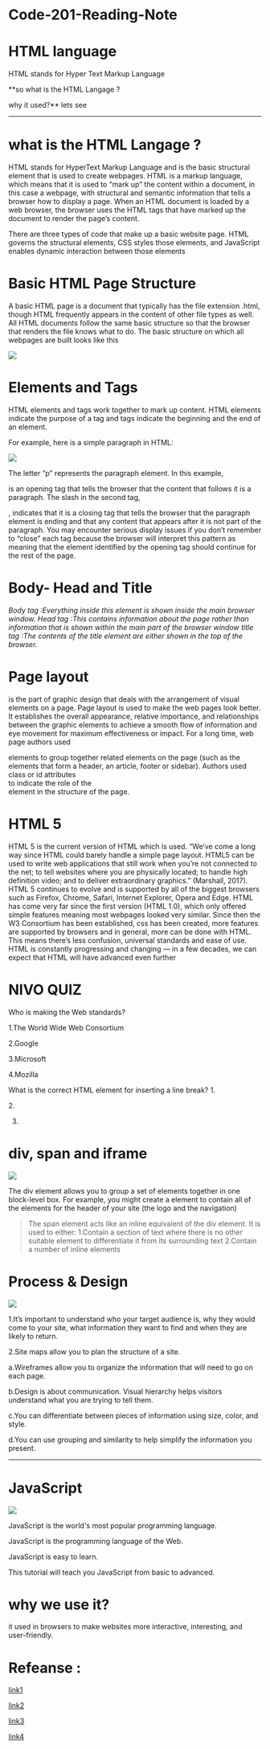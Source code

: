 # Code-201-Reading-Note
# HTML language

HTML stands for Hyper Text Markup Language 

**so what is the HTML Langage ?

why it used?** lets see

___________

 # what is the HTML Langage ?

HTML stands for HyperText Markup Language and is the basic structural element that is used to create webpages. HTML is a markup language, which means that it is used to “mark up” the content within a document, in this case a webpage, with structural and semantic information that tells a browser how to display a page. When an HTML document is loaded by a web browser, the browser uses the HTML tags that have marked up the document to render the page’s content.

There are three types of code that make up a basic website page. HTML governs the structural elements, CSS styles those elements, and JavaScript enables dynamic interaction between those elements

# Basic HTML Page Structure

A basic HTML page is a document that typically has the file extension .html, though HTML frequently appears in the content of other file types as well. All HTML documents follow the same basic structure so that the browser that renders the file knows what to do. The basic structure on which all webpages are built looks like this

![](https://user-images.githubusercontent.com/79096538/109400922-30ed3d80-7954-11eb-83aa-53e09bab07c3.png)

# Elements and Tags 

HTML elements and tags work together to mark up content. HTML elements indicate the purpose of a tag and tags indicate the beginning and the end of an element.

For example, here is a simple paragraph in HTML:

![](https://uploads-ssl.webflow.com/5cc48232d9da33f6d07f14bd/5ddb3628578bab4af7287c97_1*ZxkdCMWhlO0R576HsR61Nw.png)

The letter “p” represents the paragraph element. In this example, <p> is an opening tag that tells the browser that the content that follows it is a paragraph. The slash in the second tag, </p>, indicates that it is a closing tag that tells the browser that the paragraph element is ending and that any content that appears after it is not part of the paragraph. You may encounter serious display issues if you don’t remember to “close” each tag because the browser will interpret this pattern as meaning that the element identified by the opening tag should continue for the rest of the page.

# Body- Head and Title
*Body tag :Everything inside this element is shown inside the main browser window.*
*Head tag :This contains information about the page rather than information that is shown within the main part of the browser window*
*title tag :The contents of the title element are either shown in the top of the browser.*

# Page layout

is the part of graphic design that deals with the arrangement of visual elements on a page. Page layout is used to make the web pages look better. It establishes the overall appearance, relative importance, and relationships between the graphic elements to achieve a smooth flow of information and eye movement for maximum effectiveness or impact.
For a long time, web page authors used <div> elements to group together related elements on the page (such as the elements that form a header, an article, footer or sidebar). Authors used class or id attributes  
to indicate the role of the <div> element in the structure of the page.
  
 # HTML 5
HTML 5 is the current version of HTML which is used. “We’ve come a long way since HTML could barely handle a simple page layout. HTML5 can be used to write web applications that still work when you’re not connected to the net; to tell websites where you are physically located; to handle high definition video; and to deliver extraordinary graphics.” (Marshall, 2017). HTML 5 continues to evolve and is supported by all of the biggest browsers such as Firefox, Chrome, Safari, Internet Explorer, Opera and Edge.
HTML has come very far since the first version (HTML 1.0), which only offered simple features meaning most webpages looked very similar. Since then the W3 Consortium has been established, css has been created, more features are supported by browsers and in general, more can be done with HTML. This means there’s less confusion, universal standards and ease of use. HTML is constantly progressing and changing — in a few decades, we can expect that HTML will have advanced even further


# NIVO QUIZ 

Who is making the Web standards?

1.The World Wide Web Consortium

2.Google

3.Microsoft

4.Mozilla


What is the correct HTML element for inserting a line break?
1.<br>

2.<ib>
 
3. <beak>

# div, span and iframe
![](https://i.ytimg.com/vi/9-infNA_Z44/maxresdefault.jpg)

The div element allows you to group a set of elements together in one block-level box. For example, you might create a
element to contain all of the elements for the header of your site (the logo and the navigation)

> The span element acts like an inline equivalent of the div element. It is used to either:
1.Contain a section of text where there is no other suitable element to differentiate it from its surrounding text
2.Contain a number of inline elements


# Process & Design
![](https://4.bp.blogspot.com/-oxVAJYOgeyk/VvU9V6B5m2I/AAAAAAAAHII/M6-hanpx1eoUUSTEpWOuV7u3xYIvVzGTw/s640/design-process.png)

1.It’s important to understand who your target audience is, why they would come to your site, what information they want to find and when they are likely to return.

2.Site maps allow you to plan the structure of a site.

a.Wireframes allow you to organize the information that will need to go on each page.

b.Design is about communication. Visual hierarchy helps visitors understand what you are trying to tell them.

c.You can differentiate between pieces of information using size, color, and style.

d.You can use grouping and similarity to help simplify the information you present.
________________

# JavaScript

![](https://4.bp.blogspot.com/-PQHNOWFNS9o/XAkNsyPerCI/AAAAAAAALks/ONXxkKH3lRwskA3cfiqPa-cGKlt8u-l6wCLcBGAs/s1600/javascript.jpg)

JavaScript is the world's most popular programming language.

JavaScript is the programming language of the Web.

JavaScript is easy to learn.

This tutorial will teach you JavaScript from basic to advanced.

# why we use it?
it used in browsers to make websites more interactive, interesting, and user-friendly.

# Refeanse :
[link1](https://www.geeksforgeeks.org/html-layout/)

[link2](https://bethsoderberg.com/blog/html-basics-elements-tags-and-document-structure/)

[link3](http://www.htmlandcssbook.com/code-samples/)

[link4](https://www.w3schools.com/quiztest/quiztest.asp?qtest=HTML)









